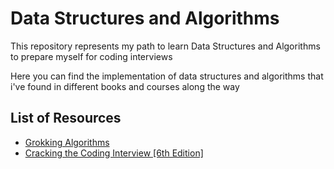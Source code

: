 # Data Structures and Algorithms

This repository represents my path to learn Data Structures and Algorithms to prepare myself for coding interviews

Here you can find the implementation of data structures and algorithms that i've found in different books and courses along the way

## List of Resources
- [Grokking Algorithms](https://www.amazon.com/Grokking-Algorithms-illustrated-programmers-curious/dp/1617292230)
- [Cracking the Coding Interview [6th Edition]](https://www.amazon.com/Cracking-Coding-Interview-Programming-Questions/dp/0984782850)